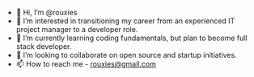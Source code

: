 - 👋 Hi, I’m @rouxies
- 👀 I’m interested in transitioning my career from an experienced IT project manager to a developer role.
- 🌱 I’m currently learning coding fundamentals, but plan to become full stack developer.
- 💞️ I’m looking to collaborate on open source and startup initiatives.
- 📫 How to reach me  - rouxies@gmail.com

<!---
rouxies/rouxies is a ✨ special ✨ repository because its `README.md` (this file) appears on your GitHub profile.
You can click the Preview link to take a look at your changes.
--->
